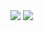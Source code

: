 <img src="https://capsule-render.vercel.app/api?type=venom&text=imnotcrying&animation=twinkling&color=gradient&customColorList=0,2,2,5,30&fontSize=30" />

<span>
  <a>
    <img src="https://img.shields.io/badge/Swift-F05138?style=flat&logo=Swift&logoColor=white"/>  
  </a>
  <a>
    <img scr="https://img.shields.io/badge/Python-3776AB?style=flat&logo=Python&logoColor=white"/>  
  </a>
<span>

<!--
**oyslucy/oyslucy** is a ✨ _special_ ✨ repository because its `README.md` (this file) appears on your GitHub profile.

Here are some ideas to get you started:

- 🔭 I’m currently working on ...
- 🌱 I’m currently learning ...
- 👯 I’m looking to collaborate on ...
- 🤔 I’m looking for help with ...
- 💬 Ask me about ...
- 📫 How to reach me: ...
- 😄 Pronouns: ...
- ⚡ Fun fact: ...
-->
